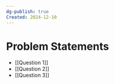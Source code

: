 ```yaml
---
dg-publish: true
Created: 2024-12-10
---
```

# Problem Statements 
- [[Question 1]]
- [[Question 2]]
- [[Question 3]]


